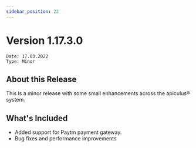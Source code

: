 ```yaml
---
sidebar_position: 22
---
```

# Version 1.17.3.0
```
Date: 17.03.2022
Type: Minor
```

## About this Release

This is a minor release with some small enhancements across the apiculus® system.

## What's Included

- Added support for Paytm payment gateway.
- Bug fixes and performance improvements



